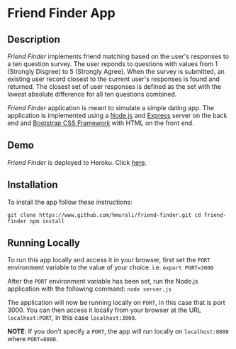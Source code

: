# Friend Finder App
## Description
*Friend Finder* implements friend matching based on the user's responses to a ten question survey. The user reponds to questions with values from 1 (Strongly Disgree) to 5 (Strongly Agree). When the survey is submitted, an existing user record closest to the current user's responses is found and returned. The closest set of user responses is defined as the set with the lowest absolute difference for all ten questions combined. 

*Friend Finder* application is meant to simulate a simple dating app. The application is implemented using a [Node.js](https://nodejs.org/en/) and [Express](https://expressjs.com/) server on the back end and [Bootstrap CSS Framework](https://maxcdn.bootstrapcdn.com/bootstrap/3.3.6/css/bootstrap.min.css) with HTML on the front end. 

## Demo
*Friend Finder* is deployed to Heroku. Click [here](https://hari-friend-finder.herokuapp.com/).

## Installation
To install the app follow these instructions:

`git clone https://www.github.com/hmurali/friend-finder.git
cd friend-finder
npm install`

## Running Locally
To run this app locally and access it in your browser, first set the `PORT` environment variable to the value of your choice. i.e. `export PORT=3000`

After the `PORT` environment variable has been set, run the Node.js application with the following command: `node server.js`

The application will now be running locally on `PORT`, in this case that is port 3000. You can then access it locally from your browser at the URL `localhost:PORT`, in this case `localhost:3000`. 

**NOTE**: If you don't specify a `PORT`, the app will run locally on `localhost:8080` where `PORT=8080`.

